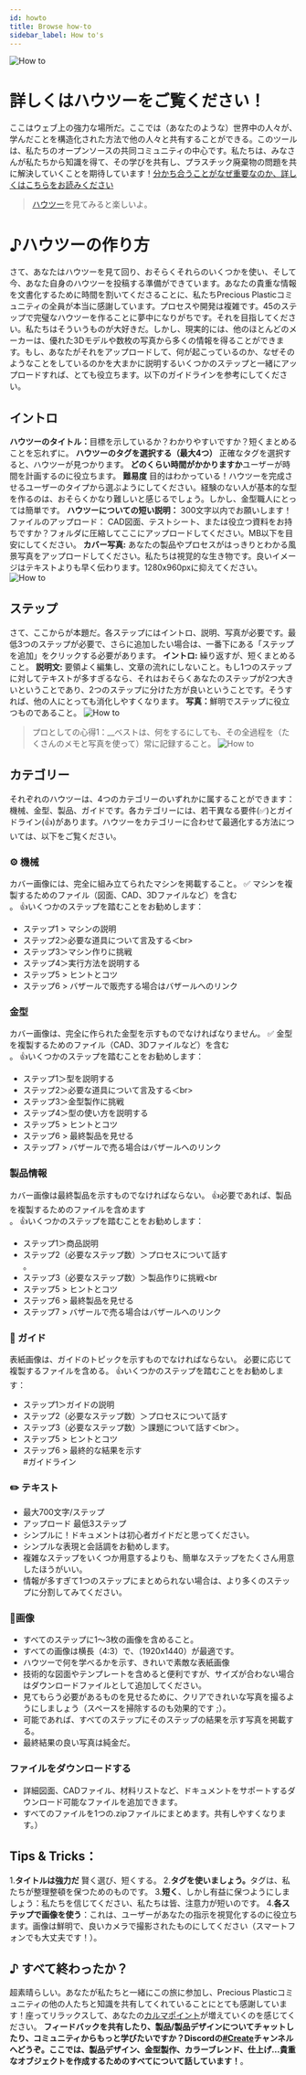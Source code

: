 ```yaml
--- 
id: howto 
title: Browse how-to 
sidebar_label: How to's 
--- 
```

<style> 
:root { 
  --highlight: #ffe084; 
  --links: rgb(131, 206, 235); 
  --hover: rgb(131, 206, 235); 
} 
</style> 
![How to](assets/create/howto2.png) 
# 詳しくはハウツーをご覧ください！ 
ここはウェブ上の強力な場所だ。ここでは（あなたのような）世界中の人々が、学んだことを構造化された方法で他の人々と共有することができる。このツールは、私たちのオープンソースの共同コミュニティの中心です。私たちは、みなさんが私たちから知識を得て、その学びを共有し、プラスチック廃棄物の問題を共に解決していくことを期待しています！[分かち合うことがなぜ重要なのか、詳しくはこちらをお読みください](https://community.preciousplastic.com/academy/universe/contribute) 
> [ハウツー](https://community.preciousplastic.com/how-to)を見てみると楽しいよ。 
# ♪ハウツーの作り方 
さて、あなたはハウツーを見て回り、おそらくそれらのいくつかを使い、そして今、あなた自身のハウツーを投稿する準備ができています。あなたの貴重な情報を文書化するために時間を割いてくださることに、私たちPrecious Plasticコミュニティの全員が本当に感謝しています。プロセスや開発は複雑です。45のステップで完璧なハウツーを作ることに夢中になりがちです。それを目指してください。私たちはそういうものが大好きだ。しかし、現実的には、他のほとんどのメーカーは、優れた3Dモデルや数枚の写真から多くの情報を得ることができます。もし、あなたがそれをアップロードして、何が起こっているのか、なぜそのようなことをしているのかを大まかに説明するいくつかのステップと一緒にアップロードすれば、とても役立ちます。以下のガイドラインを参考にしてください。 
## イントロ 
<b>ハウツーのタイトル：</b>目標を示しているか？わかりやすいですか？短くまとめることを忘れずに。 
<b>ハウツーのタグを選択する（最大4つ）</b> 正確なタグを選択すると、ハウツーが見つかります。 
<b>どのくらい時間がかかりますか</b>ユーザーが時間を計画するのに役立ちます。 
<b>難易度</b> 目的はわかっている！ハウツーを完成させるユーザーのタイプから選ぶようにしてください。経験のない人が基本的な型を作るのは、おそらくかなり難しいと感じるでしょう。しかし、金型職人にとっては簡単です。 
<b>ハウツーについての短い説明：</b> 300文字以内でお願いします！ 
ファイルのアップロード： CAD図面、テストシート、または役立つ資料をお持ちですか？フォルダに圧縮してここにアップロードしてください。MB以下を目安にしてください。 
<b>カバー写真:</b> あなたの製品やプロセスがはっきりとわかる風景写真をアップロードしてください。私たちは視覚的な生き物です。良いイメージはテキストよりも早く伝わります。1280x960pxに抑えてください。 
![How to](assets/create/how-to-title.jpg) 
## ステップ 
さて、ここからが本題だ。各ステップにはイントロ、説明、写真が必要です。最低3つのステップが必要で、さらに追加したい場合は、一番下にある「ステップを追加」をクリックする必要があります。 
<b>イントロ:</b> 繰り返すが、短くまとめること。 
<b>説明文:</b> 要領よく編集し、文章の流れにしないこと。もし1つのステップに対してテキストが多すぎるなら、それはおそらくあなたのステップが2つ大きいということであり、2つのステップに分けた方が良いということです。そうすれば、他の人にとっても消化しやすくなります。 
<b>写真：</b>鮮明でステップに役立つものであること。 
![How to](assets/create/how-to-step.jpg) 
> プロとしての心得1：__ベストは、何をするにしても、その全過程を（たくさんのメモと写真を使って）常に記録すること。 
![How to](assets/create/categories.jpg) 
## カテゴリー 
それぞれのハウツーは、4つのカテゴリーのいずれかに属することができます：機械、金型、製品、ガイドです。各カテゴリーには、若干異なる要件(✅)とガイドライン(👍)があります。ハウツーをカテゴリーに合わせて最適化する方法については、以下をご覧ください。 
### ⚙️ 機械 
カバー画像には、完全に組み立てられたマシンを掲載すること。 
✅ マシンを複製するためのファイル（図面、CAD、3Dファイルなど）を含む<br>。 
👍いくつかのステップを踏むことをお勧めします： 
- ステップ1 > マシンの説明<br> 
- ステップ2＞必要な道具について言及する＜br> 
- ステップ3＞マシン作りに挑戦<br> 
- ステップ4＞実行方法を説明する<br>
- ステップ5 > ヒントとコツ<br>
- ステップ6 > バザールで販売する場合はバザールへのリンク<br> 
### 金型 
カバー画像は、完全に作られた金型を示すものでなければなりません。 
✅ 金型を複製するためのファイル（CAD、3Dファイルなど）を含む<br>。 
👍いくつかのステップを踏むことをお勧めします： 
- ステップ1＞型を説明する<br>
- ステップ2＞必要な道具について言及する＜br> 
- ステップ3＞金型製作に挑戦<br>
- ステップ4＞型の使い方を説明する<br> 
- ステップ5 > ヒントとコツ<br>
- ステップ6 > 最終製品を見せる<br> 
- ステップ7 > バザールで売る場合はバザールへのリンク<br> 
### 製品情報 
カバー画像は最終製品を示すものでなければならない。 
👍必要であれば、製品を複製するためのファイルを含めます<br>。 
👍いくつかのステップを踏むことをお勧めします： 
- ステップ1＞商品説明<br>
- ステップ2（必要なステップ数）＞プロセスについて話す<br>。 
- ステップ3（必要なステップ数）＞製品作りに挑戦<br 
- ステップ5 > ヒントとコツ<br>
- ステップ6 > 最終製品を見せる<br> 
- ステップ7 > バザールで売る場合はバザールへのリンク<br>
### 📖 ガイド 
表紙画像は、ガイドのトピックを示すものでなければならない。 
必要に応じて複製するファイルを含める。 
👍いくつかのステップを踏むことをお勧めします： 
- ステップ1＞ガイドの説明<br>
- ステップ2（必要なステップ数）＞プロセスについて話す<br> 
- ステップ3（必要なステップ数）＞課題について話す＜br＞。 
- ステップ5 > ヒントとコツ<br>
- ステップ6 > 最終的な結果を示す<br>
#ガイドライン 
### ✏️ テキスト 
- 最大700文字/ステップ 
- アップロード 最低3ステップ 
- シンプルに！ドキュメントは初心者ガイドだと思ってください。 
- シンプルな表現と会話調をお勧めします。 
- 複雑なステップをいくつか用意するよりも、簡単なステップをたくさん用意したほうがいい。 
- 情報が多すぎて1つのステップにまとめられない場合は、より多くのステップに分割してみてください。 
### 📸画像 
- すべてのステップに1～3枚の画像を含めること。 
- すべての画像は横長（4:3）で、（1920x1440）が最適です。 
- ハウツーで何を学べるかを示す、きれいで素敵な表紙画像 
- 技術的な図面やテンプレートを含めると便利ですが、サイズが合わない場合はダウンロードファイルとして追加してください。 
- 見てもらう必要があるものを見せるために、クリアできれいな写真を撮るようにしましょう（スペースを掃除するのも効果的です ;）。 
- 可能であれば、すべてのステップにそのステップの結果を示す写真を掲載する。 
- 最終結果の良い写真は純金だ。 
### ファイルをダウンロードする 
- 詳細図面、CADファイル、材料リストなど、ドキュメントをサポートするダウンロード可能なファイルを追加できます。 
- すべてのファイルを1つの.zipファイルにまとめます。共有しやすくなります。） 
## Tips & Tricks： 
1.<b>タイトルは強力だ</b> 賢く選び、短くする。 
2.<b>タグを使いましょう。</b>タグは、私たちが整理整頓を保つためのものです。 
3.<b>短く</b>、しかし有益に保つようにしましょう：私たちを信じてください、私たちは皆、注意力が短いのです。 
4.<b>各ステップで画像を使う</b>：これは、ユーザーがあなたの指示を視覚化するのに役立ちます。画像は鮮明で、良いカメラで撮影されたものにしてください（スマートフォンでも大丈夫です！）。 
## ♪ すべて終わったか？ 
超素晴らしい。あなたが私たちと一緒にこの旅に参加し、Precious Plasticコミュニティの他の人たちと知識を共有してくれていることにとても感謝しています！座ってリラックスして、あなたの[カルマポイント](https://community.preciousplastic.com/academy/universe/contribute#5-reasons-why-you-should-share-back)が増えていくのを感じてください。 
<b>フィードバックを共有したり、製品/製品デザインについてチャットしたり、コミュニティからもっと学びたいですか？Discordの[#Create](https://discordapp.com/invite/yhmfzTZ)チャンネルへどうぞ。ここでは、製品デザイン、金型製作、カラーブレンド、仕上げ...貴重なオブジェクトを作成するためのすべてについて話しています！</b>。 

